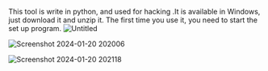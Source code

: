 This tool is write in python, and used for hacking .It is available in Windows, just download it and unzip it. The first time you use it, you need to start the set up program.
![Untitled](https://github.com/meta-hyphen123/Shiter-Attack-Tools/assets/136706431/7bcd6bea-0a65-47bb-a574-57ec86619233)

![Screenshot 2024-01-20 202006](https://github.com/meta-hyphen123/Shiter-Attack-Tools/assets/136706431/3c55f6b5-1ff1-40ab-95d3-1c90bb16cc1b)

![Screenshot 2024-01-20 202118](https://github.com/meta-hyphen123/Shiter-Attack-Tools/assets/136706431/2074caaa-00c5-4bdd-bfcd-549e45311b55)



